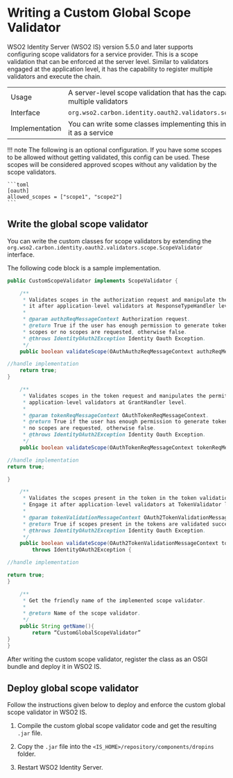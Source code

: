 # Writing a Custom Global Scope Validator

WSO2 Identity Server (WSO2 IS) version 5.5.0 and later supports configuring scope validators for a service provider. This is a scope validation that can be enforced at the server level. Similar to validators engaged at the application level, it has the capability to register multiple validators and execute the chain.

|  | |
| ------ | ------ |
| Usage | A server-level scope validation that has the capability to register multiple validators |
| Interface | `org.wso2.carbon.identity.oauth2.validators.scope.ScopeValidator` |
| Implementation | You can write some classes implementing this interface and register it as a service |

!!! note
    The following is an optional configuration. If you have some scopes to be allowed without getting validated, this config can be used. These scopes will be considered approved scopes without any validation by the scope validators.

    ```toml 
    [oauth]
    allowed_scopes = ["scope1", "scope2"]
    ```

## Write the global scope validator

You can write the custom classes for scope validators by extending the `org.wso2.carbon.identity.oauth2.validators.scope.ScopeValidator` interface.

The following code block is a sample implementation.

```java
public CustomScopeValidator implements ScopeValidator {

    /**
     * Validates scopes in the authorization request and manipulate the permitted scopes within the request. Engage
     * it after application-level validators at ResponseTypeHandler level.
     *
     * @param authzReqMessageContext Authorization request.
     * @return True if the user has enough permission to generate tokens or authorization codes with requested
     * scopes or no scopes are requested, otherwise false.
     * @throws IdentityOAuth2Exception Identity Oauth Exception.
     */
    public boolean validateScope(OAuthAuthzReqMessageContext authzReqMessageContext) throws IdentityOAuth2Exception {

//handle implementation 
    return true;
}

    /**
     * Validates scopes in the token request and manipulates the permitted scopes within the request. Engage it after
     * application-level validators at GrantHandler level.
     *
     * @param tokenReqMessageContext OAuthTokenReqMessageContext.
     * @return True if the user has enough permission to generate tokens with requested scopes or
     * no scopes are requested, otherwise false.
     * @throws IdentityOAuth2Exception Identity Oauth Exception.
     */
    public boolean validateScope(OAuthTokenReqMessageContext tokenReqMessageContext) throws IdentityOAuth2Exception {

//handle implementation 
return true;

}

    /**
     * Validates the scopes present in the token in the token validation flow.
     * Engage it after application-level validators at TokenValidator level.
     *
     * @param tokenValidationMessageContext OAuth2TokenValidationMessageContext.
     * @return True if scopes present in the tokens are validated successfully, otherwise false.
     * @throws IdentityOAuth2Exception Identity Oauth Exception.
     */
    public boolean validateScope(OAuth2TokenValidationMessageContext tokenValidationMessageContext)
        throws IdentityOAuth2Exception {

//handle implementation 

return true;
}

    /**
     * Get the friendly name of the implemented scope validator.
     *
     * @return Name of the scope validator.
     */
    public String getName(){
        return “CustomGlobalScopeValidator”
}
}
```

After writing the custom scope validator, register the class as an OSGI bundle and deploy it in WSO2 IS.

## Deploy global scope validator

Follow the instructions given below to deploy and enforce the custom global scope validator in WSO2 IS.

1. Compile the custom global scope validator code and get the resulting `.jar` file.

2. Copy the `.jar` file into the `<IS_HOME>/repository/components/dropins` folder.

3. Restart WSO2 Identity Server.